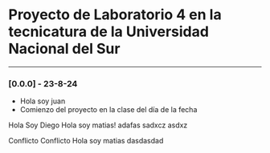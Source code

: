 # Proyecto de Laboratorio 4 en la tecnicatura de la Universidad Nacional del Sur

---

### [0.0.0] - 23-8-24

- Hola soy juan
- Comienzo del proyecto en la clase del día de la fecha

Hola Soy Diego
Hola soy matias!
adafas
sadxcz
asdxz

Conflicto
Conflicto
Hola soy matias
dasdasdad
